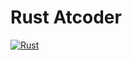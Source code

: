 # Rust Atcoder

[![Rust](https://github.com/sasatake/rust-atcoder/actions/workflows/rust.yml/badge.svg?branch=master)](https://github.com/sasatake/rust-atcoder/actions/workflows/rust.yml)